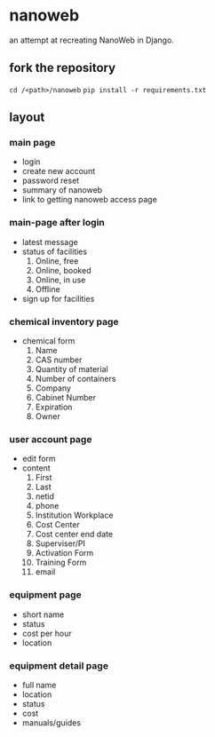# nanoweb
an attempt at recreating NanoWeb in Django.

## fork the repository
`cd /<path>/nanoweb`
`pip install -r requirements.txt`

## layout
### main page
- login
- create new account
- password reset
- summary of nanoweb
- link to getting nanoweb access page
### main-page after login
- latest message
- status of facilities
	1. Online, free
	2. Online, booked
	3. Online, in use
	4. Offline
- sign up for facilities
### chemical inventory page
- chemical form
	1. Name
	2. CAS number
	3. Quantity of material
	4. Number of containers
	5. Company
	6. Cabinet Number
	7. Expiration
	9. Owner
### user account page
- edit form
- content
	1. First
	2. Last
	3. netid
	4. phone
	5. Institution Workplace
	6. Cost Center
	7. Cost center end date
	8. Superviser/PI
	9. Activation Form
	10. Training Form
	11. email
### equipment page
- short name
- status
- cost per hour
- location 
### equipment detail page
- full name
- location
- status
- cost
- manuals/guides
	